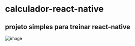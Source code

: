 # calculador-react-native

## projeto simples para treinar react-native 

![image](https://user-images.githubusercontent.com/77461960/236641976-e51d2040-482f-4b86-9ddb-192cb2003608.png)
